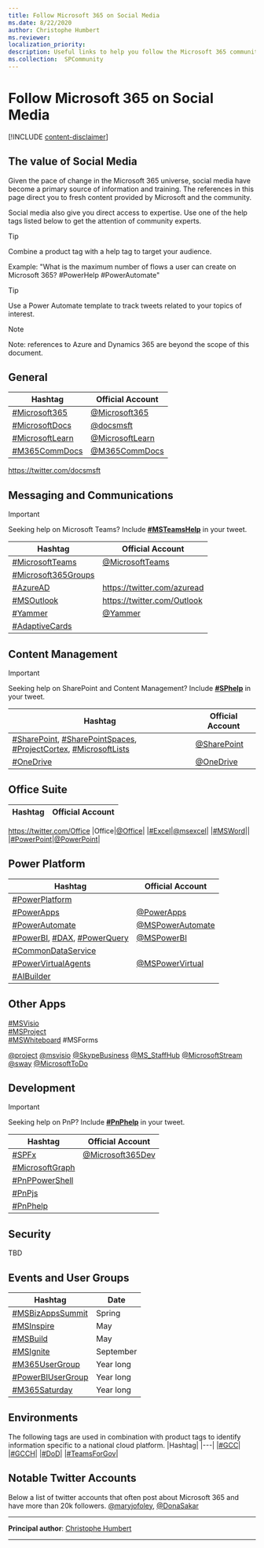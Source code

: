 ```yaml
---
title: Follow Microsoft 365 on Social Media
ms.date: 8/22/2020
author: Christophe Humbert
ms.reviewer: 
localization_priority: 
description: Useful links to help you follow the Microsoft 365 community on social media
ms.collection:  SPCommunity
---
```


# Follow Microsoft 365 on Social Media

[!INCLUDE [content-disclaimer](includes/content-disclaimer.md)]

## The value of Social Media

Given the pace of change in the Microsoft 365 universe, social media have become a primary source of information and training. The references in this page direct you to fresh content provided by Microsoft and the community.

Social media also give you direct access to expertise. Use one of the help tags listed below to get the attention of community experts.

> [!TIP]
> Combine a product tag with a help tag to target your audience.
>
> Example: "What is the maximum number of flows a user can create on Microsoft 365? #PowerHelp #PowerAutomate"
>

> [!TIP]
> Use a Power Automate template to track tweets related to your topics of interest.


>[!NOTE]
>Note: references to Azure and Dynamics 365 are beyond the scope of this document.

## General

|Hashtag|Official Account|
|---|---|
|[#Microsoft365](https://twitter.com/hashtag/Microsoft365)|[@Microsoft365](https://twitter.com/Microsoft365)|
|[#MicrosoftDocs](https://twitter.com/hashtag/MicrosoftDocs)|[@docsmsft](https://twitter.com/docsmsft)|
|[#MicrosoftLearn](https://twitter.com/hashtag/MicrosoftLearn)|[@MicrosoftLearn](https://twitter.com/MicrosoftLearn)|
|[#M365CommDocs](https://twitter.com/hashtag/M365CommDocs)|[@M365CommDocs](https://twitter.com/M365CommDocs)|
https://twitter.com/docsmsft
## Messaging and Communications

> [!IMPORTANT]
> Seeking help on Microsoft Teams? Include **[#MSTeamsHelp](https://twitter.com/hashtag/MSTeamsHelp)** in your tweet.

|Hashtag|Official Account|
|---|---|
|[#MicrosoftTeams](https://twitter.com/hashtag/MicrosoftTeams)|[@MicrosoftTeams](https://twitter.com/MicrosoftTeams)|
|[#Microsoft365Groups](https://twitter.com/hashtag/Microsoft365Groups)|
|[#AzureAD](https://twitter.com/hashtag/AzureAD)|https://twitter.com/azuread
|[#MSOutlook](https://twitter.com/hashtag/MSOutlook)|https://twitter.com/Outlook
|[#Yammer](https://twitter.com/hashtag/Yammer)|[@Yammer](https://twitter.com/Yammer)|
|[#AdaptiveCards](https://twitter.com/hashtag/AdaptiveCards)||

## Content Management

> [!IMPORTANT]
> Seeking help on SharePoint and Content Management? Include **[#SPhelp](https://twitter.com/hashtag/SPhelp)** in your tweet.

|Hashtag|Official Account|
|---|---|
|[#SharePoint](https://twitter.com/hashtag/SharePoint), [#SharePointSpaces](https://twitter.com/hashtag/SharePointSpaces), [#ProjectCortex](https://twitter.com/hashtag/ProjectCortex), [#MicrosoftLists](https://twitter.com/hashtag/MicrosoftLists)|[@SharePoint](https://twitter.com/SharePoint)|
|[#OneDrive](https://twitter.com/hashtag/OneDrive)|[@OneDrive](https://twitter.com/onedrive)|

## Office Suite

|Hashtag|Official Account|
|---|---|
https://twitter.com/Office
|Office|[@Office](https://twitter.com/Office)|
|[#Excel](https://twitter.com/hashtag/Excel)|[@msexcel](https://twitter.com/msexcel)|
|[#MSWord](https://twitter.com/hashtag/MSWord)||
|[#PowerPoint](https://twitter.com/hashtag/PowerPoint)|[@PowerPoint](https://twitter.com/PowerPoint)|

## Power Platform

|Hashtag|Official Account|
|---|---|
|[#PowerPlatform](https://twitter.com/hashtag/PowerPlatform)||
|[#PowerApps](https://twitter.com/hashtag/PowerApps)|[@PowerApps](https://twitter.com/PowerApps)|
|[#PowerAutomate](https://twitter.com/hashtag/PowerAutomate)|[@MSPowerAutomate](https://twitter.com/MSPowerAutomate)|
|[#PowerBI](https://twitter.com/hashtag/PowerBI), [#DAX](https://twitter.com/hashtag/DAX), [#PowerQuery](https://twitter.com/hashtag/PowerQuery)|[@MSPowerBI](https://twitter.com/MSPowerBI)|
|[#CommonDataService](https://twitter.com/hashtag/CommonDataService)||
|[#PowerVirtualAgents](https://twitter.com/hashtag/PowerVirtualAgents)|[@MSPowerVirtual](https://twitter.com/MSPowerVirtual)|
|[#AIBuilder](https://twitter.com/hashtag/AIBuilder)||

## Other Apps

[#MSVisio](https://twitter.com/hashtag/MSVisio)\
[#MSProject](https://twitter.com/hashtag/MSProject)\
[#MSWhiteboard](https://twitter.com/hashtag/MSWhiteboard)
#MSForms

[@project](https://twitter.com/project)
[@msvisio](https://twitter.com/msvisio)
[@SkypeBusiness](https://twitter.com/SkypeBusiness)
[@MS_StaffHub](https://twitter.com/MS_StaffHub)
[@MicrosoftStream](https://twitter.com/MicrosoftStream)
[@sway](https://twitter.com/sway)
[@MicrosoftToDo](https://twitter.com/MicrosoftToDo)

## Development

> [!IMPORTANT]
> Seeking help on PnP? Include **[#PnPhelp](https://twitter.com/hashtag/PnPhelp)** in your tweet.

|Hashtag|Official Account|
|---|---|
|[#SPFx](https://twitter.com/hashtag/SPFx)|[@Microsoft365Dev](https://twitter.com/Microsoft365Dev)
|[#MicrosoftGraph](https://twitter.com/hashtag/MicrosoftGraph)|
|[#PnPPowerShell](https://twitter.com/hashtag/PnPPowerShell)|
|[#PnPjs](https://twitter.com/hashtag/PnPjs)|
|[#PnPhelp](https://twitter.com/hashtag/PnPhelp)|

## Security

TBD

## Events and User Groups

|Hashtag|Date|
|---|---|
|[#MSBizAppsSummit](https://twitter.com/hashtag/MSBizAppsSummit)|Spring|
|[#MSInspire](https://twitter.com/hashtag/MSInspire)|May|
|[#MSBuild](https://twitter.com/hashtag/MSBuild)|May|
|[#MSIgnite](https://twitter.com/hashtag/MSIgnite)|September|
|[#M365UserGroup](https://twitter.com/hashtag/M365UserGroup)|Year long|
|[#PowerBIUserGroup](https://twitter.com/hashtag/PowerBIUserGroup)|Year long|
|[#M365Saturday](https://twitter.com/hashtag/M365Saturday)|Year long|


## Environments

The following tags are used in combination with product tags to identify information specific to a national cloud platform.
|Hashtag|
|---|
|[#GCC](https://twitter.com/hashtag/GCC)|
|[#GCCH](https://twitter.com/hashtag/GCCH)|
|[#DoD](https://twitter.com/hashtag/DoD)|
|[#TeamsForGov](https://twitter.com/hashtag/TeamsForGov)|

## Notable Twitter Accounts

Below a list of twitter accounts that often post about Microsoft 365 and have more than 20k followers.
[@maryjofoley](https://twitter.com/maryjofoley),
[@DonaSakar](https://twitter.com/DonaSakar)

---

**Principal author**: [Christophe Humbert](https://www.linkedin.com/in/pathtosharepoint/)

---
